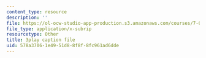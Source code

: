 ```yaml
---
content_type: resource
description: ''
file: https://ol-ocw-studio-app-production.s3.amazonaws.com/courses/7-016-introductory-biology-fall-2018/578a37061e4951d88f8f8fc961ad6dde_E8BihX2hGss.vtt
file_type: application/x-subrip
resourcetype: Other
title: 3play caption file
uid: 578a3706-1e49-51d8-8f8f-8fc961ad6dde
---
```

